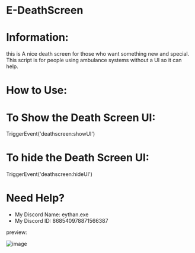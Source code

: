 # E-DeathScreen

# Information:
this is A nice death screen for those who want something new and special.
This script is for people using ambulance systems without a UI so it can help.

# How to Use:

# To Show the Death Screen UI:
TriggerEvent('deathscreen:showUI')

# To hide the Death Screen UI:
TriggerEvent('deathscreen:hideUI')

# Need Help?
- My Discord Name: eythan.exe
- My Discord ID: 868540978871566387

preview:

![image](https://github.com/user-attachments/assets/54b4ef80-edd3-4d77-9c87-a93b4a471283)

